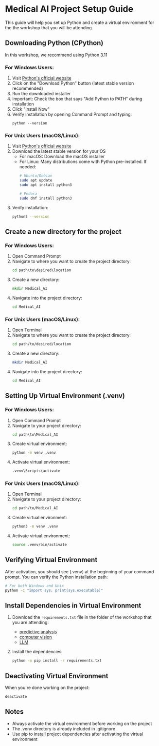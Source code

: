 

# Medical AI Project Setup Guide

This guide will help you set up Python and create a virtual environment for the the workshop that you will be attending.

## Downloading Python (CPython)

In this workshop, we recommend using Python 3.11

### For Windows Users:

1. Visit [Python's official website](https://www.python.org/downloads/)
2. Click on the "Download Python" button (latest stable version recommended)
3. Run the downloaded installer
4. Important: Check the box that says "Add Python to PATH" during installation
5. Click "Install Now"
6. Verify installation by opening Command Prompt and typing:
   ```
   python --version
   ```

### For Unix Users (macOS/Linux):

1. Visit [Python's official website](https://www.python.org/downloads/)
2. Download the latest stable version for your OS
   - For macOS: Download the macOS installer
   - For Linux: Many distributions come with Python pre-installed. If needed:
     ```bash
     # Ubuntu/Debian
     sudo apt update
     sudo apt install python3

     # Fedora
     sudo dnf install python3
     ```
3. Verify installation:
   ```bash
   python3 --version
   ```

## Create a new directory for the project

### For Windows Users:

1. Open Command Prompt
2. Navigate to where you want to create the project directory:
   ```cmd
   cd path\to\desired\location
   ```
3. Create a new directory:
   ```cmd
   mkdir Medical_AI
   ```
4. Navigate into the project directory:
   ```cmd
   cd Medical_AI
   ```

### For Unix Users (macOS/Linux):

1. Open Terminal
2. Navigate to where you want to create the project directory:
   ```bash
   cd path/to/desired/location
   ```
3. Create a new directory:
   ```bash
   mkdir Medical_AI
   ```
4. Navigate into the project directory:
   ```bash
   cd Medical_AI
   ```

## Setting Up Virtual Environment (.venv)

### For Windows Users:

1. Open Command Prompt
2. Navigate to your project directory:
   ```cmd
   cd path\to\Medical_AI
   ```
3. Create virtual environment:
   ```cmd
   python -m venv .venv
   ```
4. Activate virtual environment:
   ```cmd
   .venv\Scripts\activate
   ```

### For Unix Users (macOS/Linux):

1. Open Terminal
2. Navigate to your project directory:
   ```bash
   cd path/to/Medical_AI
   ```
3. Create virtual environment:
   ```bash
   python3 -m venv .venv
   ```
4. Activate virtual environment:
   ```bash
   source .venv/bin/activate
   ```

## Verifying Virtual Environment

After activation, you should see (.venv) at the beginning of your command prompt. You can verify the Python installation path:

```bash
# For both Windows and Unix
python -c "import sys; print(sys.executable)"
```

## Install Dependencies in Virtual Environment

1. Download the `requirements.txt` file in the folder of the  workshop that you are attending: 
    - [predictive analysis](predictive_analysis/requirements.txt)
    - [computer vision](computer_vision/requirements.txt)
    - [LLM](NLP_LLM/requirements.txt)
    
2. Install the dependencies:
   ```bash
   python -m pip install -r requirements.txt

## Deactivating Virtual Environment

When you're done working on the project:

```bash
deactivate
```

## Notes

- Always activate the virtual environment before working on the project
- The .venv directory is already included in .gitignore
- Use pip to install project dependencies after activating the virtual environment
